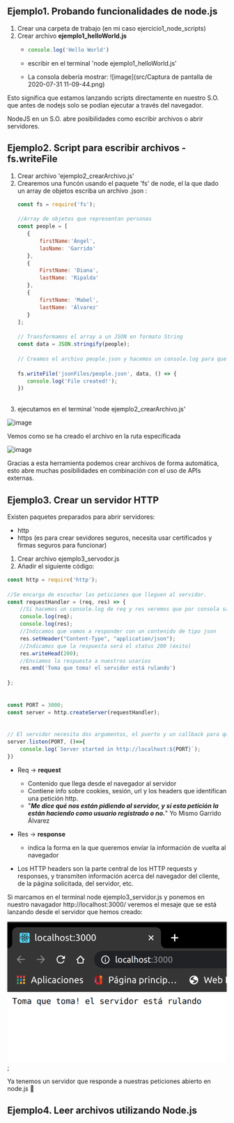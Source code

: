 ## Ejemplo1. Probando funcionalidades de node.js

1. Crear una carpeta de trabajo (en mi caso ejercicio1_node_scripts)
2. Crear archivo **ejemplo1_helloWorld.js**
    * ```jsx
      console.log('Hello World')
      ```
      
    * escribir en el terminal 'node ejemplo1_helloWorld.js'
    
    * La consola debería mostrar:
    ![image](src/Captura de pantalla de 2020-07-31 11-09-44.png)
    
  Esto significa que estamos lanzando scripts directamente en nuestro S.O. que antes de nodejs solo se podían ejecutar a través del navegador.
    
 NodeJS en un S.O. abre posibilidades como escribir archivos o abrir servidores.
    
    
## Ejemplo2. Script para escribir archivos - fs.writeFile

1. Crear archivo 'ejemplo2_crearArchivo.js' 
2. Crearemos una funcón usando el paquete 'fs' de node, el la que dado un array de objetos escriba un archivo .json :
    ```jsx
   const fs = require('fs');
   
   //Array de objetos que representan personas
   const people = [
       {
           firstName:'Ángel',
           lasName: 'Garrido'
       },
       {
           FirstName: 'Diana',
           lastName: 'Ripalda'
       },
       {
           firstName: 'Mabel',
           lastName: 'Álvarez'
       }
   ];
   
   // Transformamos el array a un JSON en formato String
   const data = JSON.stringify(people);
   
   // Creamos el archivo people.json y hacemos un console.log para que nos avise cuando se complete la escritura
   
   fs.writeFile('jsonFiles/people.json', data, () => {
       console.log('File created!');
   })
      
   ```
3. ejecutamos en el terminal 'node ejemplo2_crearArchivo.js'

![image](src/Captura%20de%20pantalla%20de%202020-07-31%2013-07-23.png)

Vemos como se ha creado el archivo en la ruta especificada

![image](src/Captura%20de%20pantalla%20de%202020-07-31%2013-18-06.png)

Gracias a esta herramienta podemos crear archivos de forma automática, esto abre muchas posibilidades en combinación con el uso de APIs externas.


## Ejemplo3. Crear un servidor HTTP

Existen  paquetes preparados para abrir servidores:
* http
* https (es para crear sevidores seguros, necesita usar certificados y firmas seguros para funcionar)

1. Crear archivo ejemplo3_servodor.js
2. Añadir el siguiente código:
```jsx
const http = require('http');

//Se encarga de escuchar las peticiones que lleguen al servidor.
const requestHandler = (req, res) => {
    //Si hacemos un console.log de req y res veremos que por consola sale un output muy largo
    console.log(req);
    console.log(res);
    //Indicamos que vamos a responder con un contenido de tipo json
    res.setHeader("Content-Type", "application/json");
    //Indicamos que la respuesta será el status 200 (éxito)
    res.writeHead(200);
    //Enviamos la respuesta a nuestros usarios
    res.end('Toma que toma! el servidor está rulando')

};


const PORT = 3000;
const server = http.createServer(requestHandler);


// El servidor necesita dos argumentos, el puerto y un callback para que funcione con node
server.listen(PORT, ()=>{
    console.log(`Server started in http://localhost:${PORT}`);
})

```   
 
* Req &rarr; **request**

    * Contenido que llega desde el navegador al servidor
    * Contiene info sobre cookies, sesión, url y los headers que identifican una petición http.
    * "***Me dice qué nos están pidiendo al servidor, y si esta petición la están haciendo como usuario registrado o no.***" Yo Mismo Garrido Álvarez
  

* Res &rarr; **response**
    * indica la forma en la que queremos envíar la información de vuelta al navegador

* Los HTTP headers son la parte central de los HTTP requests y responses, y transmiten información acerca del navegador del cliente, de la página solicitada, del servidor, etc.


Si marcamos en el terminal node ejemplo3_servidor.js y ponemos en nuestro navagador http://localhost:3000/ veremos el mesaje que se está lanzando desde el servidor que hemos creado:

![image](src/Captura%20de%20pantalla%20de%202020-07-31%2015-56-46.png);

Ya tenemos un servidor que responde a nuestras peticiones abierto en node.js 💃

## Ejemplo4. Leer archivos utilizando Node.js